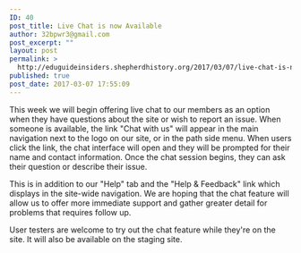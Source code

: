 ```yaml
---
ID: 40
post_title: Live Chat is now Available
author: 32bpwr3@gmail.com
post_excerpt: ""
layout: post
permalink: >
  http://eduguideinsiders.shepherdhistory.org/2017/03/07/live-chat-is-now-available/
published: true
post_date: 2017-03-07 17:55:09
---
```

This week we will begin offering live chat to our members as an option when they have questions about the site or wish to report an issue. When someone is available, the link "Chat with us" will appear in the main navigation next to the logo on our site, or in the path side menu. When users click the link, the chat interface will open and they will be prompted for their name and contact information. Once the chat session begins, they can ask their question or describe their issue.

This is in addition to our "Help" tab and the "Help &amp; Feedback" link which displays in the site-wide navigation. We are hoping that the chat feature will allow us to offer more immediate support and gather greater detail for problems that requires follow up.

User testers are welcome to try out the chat feature while they're on the site. It will also be available on the staging site.